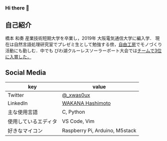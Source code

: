 ### Hi there 👋

## 自己紹介
橋本 和奏
産業技術短期大学を卒業し，2019年 大阪電気通信大学に編入学．
現在は自然言語処理研究室でプレゼミ生として勉強する傍，[自由工房](https://jiyukobo-oecu.jp/)でモノづくり活動にも勤しむ．中でも びわ湖クルーレスソーラーボート大会では[チームで3位に入賞した，](https://www.osakac.ac.jp/news/2019/1880)


## Social Media

|  key  |  value  |
| ---- | ---- |
| Twitter | [@_xwas0ux](https://twitter.com/_xwas0ux) |
| LinkedIn | [WAKANA Hashimoto](https://www.linkedin.com/in/wakana-hashimoto-805a0a197/) |
| 主な使用言語 | C, Python |  
| 使用しているエディタ | VS Code, Vim |
| 好きなマイコン | Raspberry Pi, Arduino, M5stack |


<!--
**xwasoux/xwasoux** is a ✨ _special_ ✨ repository because its `README.md` (this file) appears on your GitHub profile.



Here are some ideas to get you started:

- 🔭 I’m currently working on ...
- 🌱 I’m currently learning ...
- 👯 I’m looking to collaborate on ...
- 🤔 I’m looking for help with ...
- 💬 Ask me about ...
- 📫 How to reach me: ...
- 😄 Pronouns: ...
- ⚡ Fun fact: ...
-->
